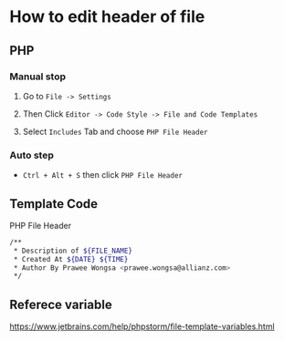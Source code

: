 # How to edit header of file

## PHP

### Manual stop

1. Go to `File -> Settings`

2. Then Click `Editor -> Code Style -> File and Code Templates`

3. Select `Includes` Tab and choose `PHP File Header`

### Auto step

- `Ctrl + Alt + S` then click `PHP File Header`

## Template Code

PHP File Header
```bash
/**
 * Description of ${FILE_NAME}
 * Created At ${DATE} ${TIME}
 * Author By Prawee Wongsa <prawee.wongsa@allianz.com>
 */
```

## Referece variable

https://www.jetbrains.com/help/phpstorm/file-template-variables.html

